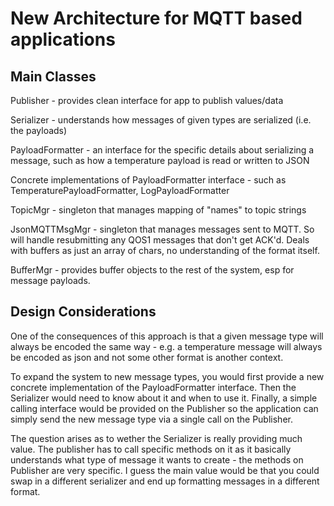 # New Architecture for MQTT based applications

## Main Classes

Publisher - provides clean interface for app to publish values/data

Serializer - understands how messages of given types are serialized (i.e. the payloads)

PayloadFormatter - an interface for the specific details about serializing a message, such as how a temperature payload is read or written to JSON

Concrete implementations of PayloadFormatter interface - such as TemperaturePayloadFormatter, LogPayloadFormatter

TopicMgr - singleton that manages mapping of "names" to topic strings

JsonMQTTMsgMgr - singleton that manages messages sent to MQTT.  So will handle resubmitting any QOS1 messages that don't get ACK'd.  Deals with buffers as just an array of chars, no understanding of the format itself.  

BufferMgr - provides buffer objects to the rest of the system, esp for message payloads.  


## Design Considerations

One of the consequences of this approach is that a given message type will always be encoded the same way - e.g. a temperature message will always be encoded as json and not some other format is another context.

To expand the system to new message types, you would first provide a new concrete implementation of the PayloadFormatter interface.  Then the Serializer would need to know about it and when to use it.  Finally, a simple calling interface would be provided on the Publisher so the application can simply send the new message type via a single call on the Publisher.

The question arises as to wether the Serializer is really providing much value.  The publisher has to call specific methods on it as it basically understands what type of message it wants to create - the methods on Publisher are very specific.  I guess the main value would be that you could swap in a different serializer and end up formatting messages in a different format.
